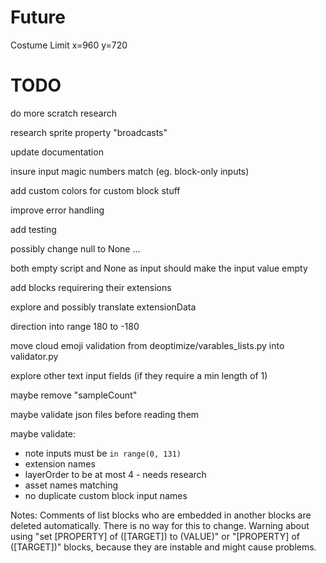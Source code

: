 # Future
Costume Limit
x=960 y=720

# TODO

do more scratch research

research sprite property "broadcasts"

update documentation

insure input magic numbers match (eg. block-only inputs)

add custom colors for custom block stuff

improve error handling

add testing

possibly change null to None ...

both empty script and None as input should make the input value empty

add blocks requirering their extensions

explore and possibly translate extensionData

direction into range 180 to -180

move cloud emoji validation from deoptimize/varables_lists.py into validator.py

explore other text input fields (if they require a min length of 1)

maybe remove "sampleCount"

maybe validate json files before reading them

maybe validate:
- note inputs must be `in range(0, 131)`
- extension names
- layerOrder to be at most 4 - needs research 
- asset names matching
- no duplicate custom block input names

Notes:
    Comments of list blocks who are embedded in another blocks are deleted automatically. There is no way for this to change.
    Warning about using "set [PROPERTY] of ([TARGET]) to (VALUE)" or "[PROPERTY] of ([TARGET])" blocks, because they are instable and might cause problems.
